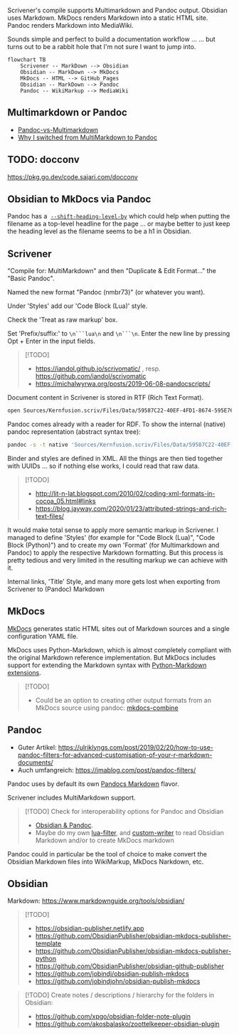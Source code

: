 Scrivener's compile supports Multimarkdown and Pandoc output.
Obsidian uses Markdown.
MkDocs renders Markdown into a static HTML site.
Pandoc renders Markdown into MediaWiki.

Sounds simple and perfect to build a documentation workflow ...
... but turns out to be a rabbit hole that I'm not sure I want to jump into.


```mermaid
flowchart TB
    Scrivener -- MarkDown --> Obsidian
    Obsidian -- MarkDown --> MkDocs
    MkDocs -- HTML --> GitHub_Pages
    Obsidian -- MarkDown --> Pandoc
    Pandoc -- WikiMarkup --> MediaWiki
```






## Multimarkdown or Pandoc

- [Pandoc-vs-Multimarkdown](https://github.com/jgm/pandoc/wiki/Pandoc-vs-Multimarkdown)
- [Why I switched from MultiMarkdown to Pandoc](https://dtucker.co.uk/lifehack/why-i-switched-from-multimarkdown-to-pandoc.html)

## TODO: docconv

https://pkg.go.dev/code.sajari.com/docconv


## Obsidian to MkDocs via Pandoc

Pandoc has a  [`--shift-heading-level-by`](https://pandoc.org/MANUAL#option--shift-heading-level-by) which could help when putting the filename as a top-level headline for the page ... or maybe better to just keep the heading level as the filename seems to be a h1 in Obsidian.


## Scrivener

"Compile for: MultiMarkdown" and then "Duplicate & Edit Format..." the "Basic Pandoc".

Named the new format "Pandoc (nmbr73)" (or whatever you want).

Under 'Styles' add our 'Code Block (Lua)' style.

Check the 'Treat as raw markup' box.

Set 'Prefix/suffix:' to `\n```lua\n` and `\n```\n`. Enter the new line by pressing Opt + Enter in the input fields.

<!--
For non-code but still block styles fenced blocks (resulting in a 'Div') could make sense; here it would be:
`\n::: {custom-style="Code Block (Lua)"} :::\n` and `\n:::\n`
-->

> [!TODO]
> - https://iandol.github.io/scrivomatic/ , resp. https://github.com/iandol/scrivomatic
> - https://michalwyrwa.org/posts/2019-06-08-pandocscripts/

Document content in Scrivener is stored in RTF (Rich Text Format).
```sh
open Sources/Kernfusion.scriv/Files/Data/59587C22-40EF-4FD1-8674-595E763625CB/content.rtf
```

Pandoc comes already with a reader for RDF. To show the internal (native) pandoc representation (abstract syntax tree):
```sh
pandoc -s -t native 'Sources/Kernfusion.scriv/Files/Data/59587C22-40EF-4FD1-8674-595E763625CB/content.rtf'
```

Binder and styles are defined in XML. All the things are then tied together with UUIDs ... so if nothing else works, I could read that raw data.

> [!TODO]
> - http://lit-n-lat.blogspot.com/2010/02/coding-xml-formats-in-cocoa_05.html#links
> - https://blog.jayway.com/2020/01/23/attributed-strings-and-rich-text-files/

It would make total sense to apply more semantic markup in Scrivener. I managed to define 'Styles' (for example for "Code Block (Lua)", "Code Block (Python)") and to create my own 'Format' (for Multimarkdown and Pandoc) to apply the respective Markdown formatting. But this process is pretty tedious and very limited in the resulting markup we can achieve with it.

Internal links, 'Title' Style, and many more gets lost when exporting from Scrivener to (Pandoc) Markdown


## MkDocs

[MkDocs](https://www.mkdocs.org) generates static HTML sites out of Markdown sources and a single configuration YAML file.

MkDocs uses Python-Markdown, which is almost completely compliant with the original Markdown reference implementation. But MkDocs includes support for extending the Markdown syntax with [Python-Markdown extensions](https://python-markdown.github.io/extensions/).

> [!TODO]
> - Could be an option to creating other output formats from an MkDocs source using pandoc: [mkdocs-combine](https://twardoch.github.io/mkdocs-combine/)




## Pandoc

- Guter Artikel: https://ulriklyngs.com/post/2019/02/20/how-to-use-pandoc-filters-for-advanced-customisation-of-your-r-markdown-documents/
- Auch umfangreich: https://jmablog.com/post/pandoc-filters/

Pandoc uses by default its own [Pandocs Markdown](https://pandoc.org/MANUAL.html#pandocs-markdown) flavor.

Scrivener includes MultiMarkdown support.

> [!TODO] Check for interoperability options for Pandoc and Obsidian
> - [Obsidian & Pandoc](https://medium.com/@nicfab/obsidian-part-3-pandoc-87459fda89a5).
> - Maybe do my own [lua-filter](https://pandoc.org/lua-filters.html), and [custom-writer](https://pandoc.org/custom-writers.html) to read Obsidian Markdown and/or to create MkDocs markdown

Pandoc could in particular be the tool of choice to make convert the Obsidian Markdown files into WikiMarkup, MkDocs Narkdown, etc.



## Obsidian

Markdown: https://www.markdownguide.org/tools/obsidian/

> [!TODO]
> - https://obsidian-publisher.netlify.app
> - https://github.com/ObsidianPublisher/obsidian-mkdocs-publisher-template
> - https://github.com/ObsidianPublisher/obsidian-mkdocs-publisher-python
> - https://github.com/ObsidianPublisher/obsidian-github-publisher
> - https://github.com/jobindj/obsidian-publish-mkdocs
> - https://github.com/jobindjohn/obsidian-publish-mkdocs


> [!TODO] Create notes / descriptions / hierarchy for the folders in Obsidian:
> - https://github.com/xpgo/obsidian-folder-note-plugin
> - https://github.com/akosbalasko/zoottelkeeper-obsidian-plugin

